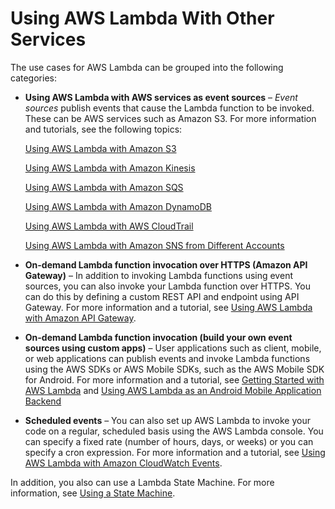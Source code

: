 # Using AWS Lambda With Other Services<a name="use-cases"></a>

The use cases for AWS Lambda can be grouped into the following categories:
+ **Using AWS Lambda with AWS services as event sources** – *Event sources* publish events that cause the Lambda function to be invoked\. These can be AWS services such as Amazon S3\. For more information and tutorials, see the following topics:

   [Using AWS Lambda with Amazon S3](with-s3.md) 

   [Using AWS Lambda with Amazon Kinesis](with-kinesis.md) 

   [Using AWS Lambda with Amazon SQS](with-sqs.md) 

   [Using AWS Lambda with Amazon DynamoDB](with-ddb.md) 

   [Using AWS Lambda with AWS CloudTrail](with-cloudtrail.md) 

   [Using AWS Lambda with Amazon SNS from Different Accounts](with-sns.md) 
+ **On\-demand Lambda function invocation over HTTPS \(Amazon API Gateway\)** – In addition to invoking Lambda functions using event sources, you can also invoke your Lambda function over HTTPS\. You can do this by defining a custom REST API and endpoint using API Gateway\. For more information and a tutorial, see [Using AWS Lambda with Amazon API Gateway](with-on-demand-https.md)\.
+ **On\-demand Lambda function invocation \(build your own event sources using custom apps\)** – User applications such as client, mobile, or web applications can publish events and invoke Lambda functions using the AWS SDKs or AWS Mobile SDKs, such as the AWS Mobile SDK for Android\. For more information and a tutorial, see [Getting Started with AWS Lambda](getting-started.md) and [Using AWS Lambda as an Android Mobile Application Backend](with-on-demand-custom-android.md)
+ **Scheduled events** – You can also set up AWS Lambda to invoke your code on a regular, scheduled basis using the AWS Lambda console\. You can specify a fixed rate \(number of hours, days, or weeks\) or you can specify a cron expression\. For more information and a tutorial, see [Using AWS Lambda with Amazon CloudWatch Events](with-scheduled-events.md)\.

In addition, you also can use a Lambda State Machine\. For more information, see [Using a State Machine](http://docs.aws.amazon.com/step-functions/latest/dg/tutorial-creating-lambda-state-machine.html)\.